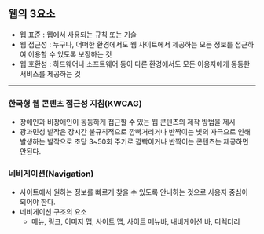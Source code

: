 ## 웹의 3요소

- 웹 표준 : 웹에서 사용되는 규칙 또는 기술
- 웹 접근성 : 누구나, 어떠한 환경에서도 웹 사이트에서 제공하는 모든 정보를 접근하여 이용할 수 있도록 보장하는 것
- 웹 호환성 : 하드웨어나 소프트웨어 등이 다른 환경에서도 모든 이용자에게 동등한 서비스를 제공하는 것

---

### 한국형 웹 콘텐츠 접근성 지침(KWCAG)

- 장애인과 비장애인이 동등하게 접근할 수 있는 웹 콘텐츠의 제작 방법을 제시
- 광과민성 발작은 장시간 불규칙적으로 깜빡거리거나 반짝이는 빛의 자극으로 인해 발생하는 발작으로 초당 3~50회 주기로 깜빡이거나 반짝이는 콘텐츠는 제공하면 안된다.

### 네비게이션(Navigation)

- 사이트에서 원하는 정보를 빠르게 찾을 수 있도록 안내하는 것으로 사용자 중심이 되어야 한다.
- 네비게이션 구조의 요소
  - 메뉴, 링크, 이미지 맵, 사이트 맵, 사이트 메뉴바, 내비게이션 바, 디렉터리
